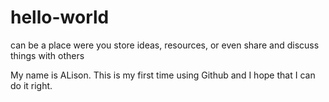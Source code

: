 # hello-world
can be a place were you store ideas, resources, or even share and discuss things with others

My name is ALison.
This is my first time using Github and I hope that I can do it right.
